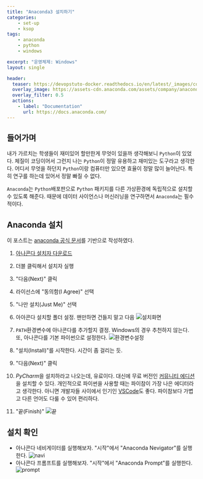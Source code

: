 ```yaml
---
title: "Anaconda3 설치하기"
categories:
    - set-up
    - ksop
tags:
    - anaconda
    - python
    - windows

excerpt: "운영체제: Windows"
layout: single

header:
  teaser: https://devopstuto-docker.readthedocs.io/en/latest/_images/continuumio_logo.png
  overlay_image: https://assets-cdn.anaconda.com/assets/company/anaconda-logo.png?mtime=20200723150109&focal=none
  overlay_filter: 0.5
  actions:
    - label: "Documentation"
      url: https://docs.anaconda.com/
---
```


## 들어가며

내가 가르치는 학생들이 재미있어 할만한게 무엇이 있을까 생각해보니 `Python`이 있었다.
체질이 코딩이어서 그런지 나는 `Python`이 정말 유용하고 재미있는 도구라고 생각한다.
어디서 무엇을 하던지 `Python`이랑 컴퓨터만 있으면 효율이 정말 많이 늘어난다.
특히 연구를 하는데 있어서 정말 빠질 수 없다.

`Anaconda`는 `Python`배포판으로 `Python` 패키지를 다른 가상환경에 독립적으로 설치할 수 있도록 해준다.
때문에 데이터 사이언스나 머신러닝을 연구하면서 `Anaconda`는 필수적이다.

## Anaconda 설치

이 포스트는 [anaconda 공식 문서](https://docs.anaconda.com/anaconda/install/windows/)를 기반으로 작성하였다.

1. [아나콘다 설치자 다운로드](https://www.anaconda.com/download/#windows)
2. 더블 클릭해서 설치자 실행
3. "다음(Next)" 클릭
4. 라이선스에 "동의함(I Agree)" 선택
5. "나만 설치(Just Me)" 선택
6. 아아콘다 설치할 폴더 설정. 왠만하면 건들지 말고 다음
   ![설치화면](https://docs.anaconda.com/_images/win-install-destination.png)

7. `PATH`환경변수에 아나콘다를 추가할지 결정. Windows의 경우 추천하지 않는다. 또, 아나콘다를 기본 파이썬으로 설정한다.
    ![환경변수설정](https://docs.anaconda.com/_images/win-install-options.png)
8. "설치(Install)"를 시작한다. 시간이 좀 걸리는 듯.
9. "다음(Next)" 클릭
10. *PyCharm*을 설치하라고 나오는데, 유료이다. 대신에 무료 버전인 [커뮤니티 에디션](https://www.jetbrains.com/pycharm/download/download-thanks.html?platform=windows&code=PCC)을 설치할 수 있다. 개인적으로 파이썬을 사용할 때는 파이참이 가장 나은 에디터라고 생각한다. 아니면 개발자들 사이에서 인기인 [VSCode](https://code.visualstudio.com/)도 좋다. 파이참보다 가볍고 다른 언어도 다룰 수 있어 편리하다.

11. "끝(Finish)"
    ![끝](https://docs.anaconda.com/_images/win-install-complete.png)

## 설치 확인

- 아나콘다 네비게이터를 실행해보자. "시작"에서 "Anaconda Nevigator"를 실행한다.
    ![navi](https://docs.anaconda.com/_images/win-navigator.png)
- 아나콘다 프롬프트를 실행해보자. "시작"에서 "Anaconda Prompt"를 실행한다.
    ![prompt](https://docs.anaconda.com/_images/win-anaconda-prompt.png)